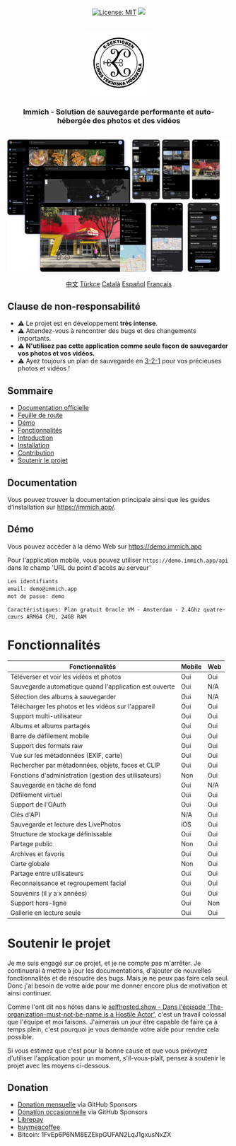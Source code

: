 <p align="center"> 
  <br/>  
  <a href="https://opensource.org/licenses/MIT"><img src="https://img.shields.io/badge/license-MIT-green.svg?color=3F51B5&style=for-the-badge&label=License&logoColor=000000&labelColor=ececec" alt="License: MIT"></a>
  <a href="https://discord.gg/D8JsnBEuKb">
    <img src="https://img.shields.io/discord/979116623879368755.svg?label=Discord&logo=Discord&style=for-the-badge&logoColor=000000&labelColor=ececec" atl="Discord"/>
  </a>
  <br/>  
  <br/>   
</p>

<p align="center">
<img src="design/immich-logo.svg" width="150" title="Login With Custom URL">
</p>
<h3 align="center">Immich - Solution de sauvegarde performante et auto-hébergée des photos et des vidéos</h3>
<br/>
<a href="https://immich.app">
<img src="design/immich-screenshots.png" title="Main Screenshot">
</a>
<br/>
<p align="center">
  <a href="README_zh_CN.md">中文</a>
  <a href="README_tr_TR.md">Türkçe</a>
  <a href="README_ca_ES.md">Català</a>
  <a href="README_es_ES.md">Español</a>
  <a href="README_fr_FR.md">Français</a>
</p>

## Clause de non-responsabilité

- ⚠️ Le projet est en développement **très intense**.
- ⚠️ Attendez-vous à rencontrer des bugs et des changements importants.
- ⚠️ **N'utilisez pas cette application comme seule façon de sauvegarder vos photos et vos vidéos.**
- ⚠️ Ayez toujours un plan de sauvegarde en [3-2-1](https://www.seagate.com/fr/fr/blog/what-is-a-3-2-1-backup-strategy/) pour vos précieuses photos et vidéos !

## Sommaire

- [Documentation officielle](https://immich.app/docs)
- [Feuille de route](https://github.com/orgs/immich-app/projects/1)
- [Démo](#demo)
- [Fonctionnalités](#features)
- [Introduction](https://immich.app/docs/overview/introduction)
- [Installation](https://immich.app/docs/install/requirements)
- [Contribution](https://immich.app/docs/overview/support-the-project)
- [Soutenir le projet](#support-the-project)

## Documentation

Vous pouvez trouver la documentation principale ainsi que les guides d'installation sur https://immich.app/.

## Démo

Vous pouvez accéder à la démo Web sur https://demo.immich.app

Pour l'application mobile, vous pouvez utiliser `https://demo.immich.app/api` dans le champ 'URL du point d'accès au serveur'

```bash title="Demo Credential"
Les identifiants
email: demo@immich.app
mot de passe: demo
```

```
Caractéristiques: Plan gratuit Oracle VM - Amsterdam - 2.4Ghz quatre-cœurs ARM64 CPU, 24GB RAM
```

# Fonctionnalités

| Fonctionnalités                                                  | Mobile | Web |
| ---------------------------------------------------------------- | ------ | --- |
| Téléverser et voir les vidéos et photos                          | Oui    | Oui |
| Sauvegarde automatique quand l'application est ouverte           | Oui    | N/A |
| Sélection des albums à sauvegarder                               | Oui    | N/A |
| Télécharger les photos et les vidéos sur l'appareil              | Oui    | Oui |
| Support multi-utilisateur                                        | Oui    | Oui |
| Albums et albums partagés                                        | Oui    | Oui |
| Barre de défilement mobile                                       | Oui    | Oui |
| Support des formats raw                                          | Oui    | Oui |
| Vue sur les métadonnées (EXIF, carte)                            | Oui    | Oui |
| Rechercher par métadonnées, objets, faces et CLIP                | Oui    | Oui |
| Fonctions d'administration (gestion des utilisateurs)            | Non    | Oui |
| Sauvegarde en tâche de fond                                      | Oui    | N/A |
| Défilement virtuel                                               | Oui    | Oui |
| Support de l'OAuth                                               | Oui    | Oui |
| Clés d'API                                                       | N/A    | Oui |
| Sauvegarde et lecture des LivePhotos                             | iOS    | Oui |
| Structure de stockage définissable                               | Oui    | Oui |
| Partage public                                                   | Non    | Oui |
| Archives et favoris                                              | Oui    | Oui |
| Carte globale                                                    | Non    | Oui |
| Partage entre utilisateurs                                       | Oui    | Oui |
| Reconnaissance et regroupement facial                            | Oui    | Oui |
| Souvenirs (il y a x années)                                      | Oui    | Oui |
| Support hors-ligne                                               | Oui    | Non |
| Gallerie en lecture seule                                        | Oui    | Oui |

# Soutenir le projet

Je me suis engagé sur ce projet, et je ne compte pas m'arrêter. Je continuerai à mettre à jour les documentations, d'ajouter de nouvelles fonctionnalités et de résoudre des bugs. Mais je ne peux pas faire cela seul. Donc j'ai besoin de votre aide pour me donner encore plus de motivation et ainsi continuer.

Comme l'ont dit nos hôtes dans le [selfhosted.show - Dans l'épisode 'The-organization-must-not-be-name is a Hostile Actor'](https://selfhosted.show/79?t=1418), c'est un travail colossal que l'équipe et moi faisons. J'aimerais un jour être capable de faire ça à temps plein, c'est pourquoi je vous demande votre aide pour rendre cela possible.

Si vous estimez que c'est pour la bonne cause et que vous prévoyez d'utiliser l'application pour un moment, s'il-vous-plaît, pensez à soutenir le projet avec les moyens ci-dessous.

## Donation

- [Donation mensuelle](https://github.com/sponsors/alextran1502) via GitHub Sponsors
- [Donation occasionnelle](https://github.com/sponsors/alextran1502?frequency=one-time&sponsor=alextran1502) via GitHub Sponsors
- [Librepay](https://liberapay.com/alex.tran1502/)
- [buymeacoffee](https://www.buymeacoffee.com/altran1502)
- Bitcoin: 1FvEp6P6NM8EZEkpGUFAN2LqJ1gxusNxZX
